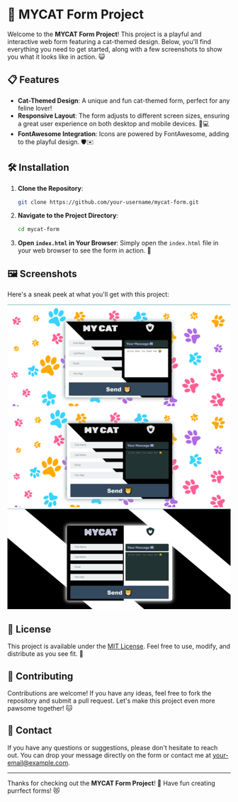 # 🐾 MYCAT Form Project

Welcome to the **MYCAT Form Project**! This project is a playful and interactive web form featuring a cat-themed design. Below, you'll find everything you need to get started, along with a few screenshots to show you what it looks like in action. 😺

## 📋 Features

- **Cat-Themed Design**: A unique and fun cat-themed form, perfect for any feline lover!
- **Responsive Layout**: The form adjusts to different screen sizes, ensuring a great user experience on both desktop and mobile devices. 📱💻
- **FontAwesome Integration**: Icons are powered by FontAwesome, adding to the playful design. 🛡️✉️

## 🛠️ Installation

1. **Clone the Repository**:

   ```bash
   git clone https://github.com/your-username/mycat-form.git
   ```

2. **Navigate to the Project Directory**:
   ```bash
   cd mycat-form
   ```
3. **Open `index.html` in Your Browser**:
   Simply open the `index.html` file in your web browser to see the form in action. 🎉

## 🖼️ Screenshots

Here's a sneak peek at what you'll get with this project:

![Screenshot 1](<reviwe/Screenshot%20(53).png>)
![Screenshot 2](<reviwe/Screenshot%20(55).png>)
![Screenshot 3](<reviwe/Screenshot%20(66).png>)

## 📄 License

This project is available under the [MIT License](License%20free.txt). Feel free to use, modify, and distribute as you see fit. 🎨

## 🤝 Contributing

Contributions are welcome! If you have any ideas, feel free to fork the repository and submit a pull request. Let's make this project even more pawsome together! 🐱

## 📨 Contact

If you have any questions or suggestions, please don't hesitate to reach out. You can drop your message directly on the form or contact me at [your-email@example.com](mailto:your-email@example.com).

---

Thanks for checking out the **MYCAT Form Project**! 🐾 Have fun creating purrfect forms! 😻
